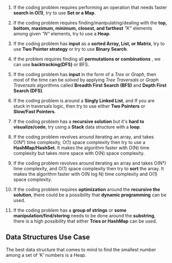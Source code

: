 1) If the coding problem requires performing an operation that needs faster **search in O(1)**, try to use **Set or a Map**.

2) If the coding problem requires finding/manipulating/dealing with the **top, bottom, maximum, minimum, closest, and farthest** *"K"* elements among given *"N"* elements, try to use a **Heap**.

3) If the coding problem has **input** as a **sorted Array, List, or Matrix**, try to use **Two Pointer strategy** or try to use **Binary Search**.

4) If the problem requires finding all **permutations or combinations** , we can use **backtracking(DFS)** or BFS.

5) If the coding problem has **input** in the form of a *Tree* or *Graph*, then most of the time can be *solved* by applying
*Tree Traversals* or *Graph Traversals* algorithms called **Breadth First Search (BFS)** and **Depth First Search (DFS)**.

6) If the coding problem is around a **Singly Linked List**, and If you are stuck in traversals logic, then try to use either
**Two Pointers** or **Slow/Fast Pointers**.

7) If the coding problem has a **recursive solution** but it's **hard to visualize/code**, try using a **Stack** data structure with a **loop**.

8) If the coding problem revolves around iterating an array, and takes O(N²) time complexity, O(1) space complexity
then try to use a **HashMap/HashSet**. It makes the algorithm faster with O(N) time complexity but takes more space with O(N) space complexity.

9) If the coding problem revolves around iterating an array and takes O(N²) time complexity, and O(1) space complexity 
then try to **sort** the array. It makes the algorithm faster with O(N log N) time complexity and O(1) space complexity.

10) If the coding problem requires **optimization** around the **recursive the solution**, there could be a possibility that **dynamic programming** can be used.

11) If the coding problem has a **group of strings** or **some manipulation/find/storing** needs to be done around the **substring**, there is a high possibility that either **Tries or HashMap** can be used.





## Data Structures Use Case

The best data structure that comes to mind to find the smallest number among a set of ‘K’ numbers is a Heap.